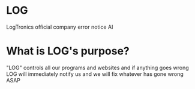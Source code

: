 # LOG
LogTronics official company error notice AI

# What is LOG's purpose?
"LOG" controls all our programs and websites and if anything goes wrong LOG will immediately notify us and we will fix whatever has gone wrong ASAP
